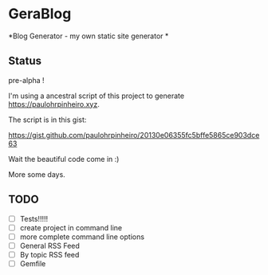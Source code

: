 # GeraBlog

*Blog Generator - my own static site generator *


## Status

pre-alpha !


I'm using a ancestral script of this project to generate https://paulohrpinheiro.xyz.


The script is in this gist:

https://gist.github.com/paulohrpinheiro/20130e06355fc5bffe5865ce903dce63


Wait the beautiful code come in :)

More some days.

## TODO

- [ ] Tests!!!!!
- [ ] create project in command line
- [ ] more complete command line options
- [ ] General RSS Feed
- [ ] By topic RSS feed
- [ ] Gemfile
